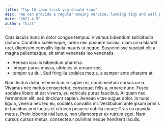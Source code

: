 ```yaml
---
title: "Top 10 lawn trick you should know"
desc: "We can provide a regular mowing service, looking tidy and well presented."
date: "2021-4-5"
author: "bill"
---
```


Cras iaculis nunc in dolor congue tempus. Vivamus bibendum sollicitudin dictum. Curabitur scelerisque, lorem nec posuere lacinia, diam urna blandit orci, dignissim convallis ligula mauris ut neque. Suspendisse suscipit elit a magna pellentesque, sit amet venenatis leo venenatis.

- Aenean iaculis bibendum pharetra.
- Integer purus massa, ultricies ut ornare sed,
- tempor eu dui. Sed fringilla sodales metus, a semper ante pharetra at.

Nam lectus dolor, elementum in sapien id, condimentum cursus urna. Vivamus nec metus consectetur, consequat felis a, ornare nunc. Fusce sodales libero at est viverra, eu vehicula purus faucibus. Aliquam nec fermentum elit, sed tincidunt sapien. Aenean vitae augue dolor. In nunc ligula, viverra nec leo eu, sodales convallis mi. Vestibulum ante ipsum primis in faucibus orci luctus et ultrices posuere cubilia curae; Cras eu gravida metus. Proin lobortis nisl lacus, non ullamcorper ex rutrum eget. Nam cursus cursus metus, consectetur pulvinar neque hendrerit iaculis.
